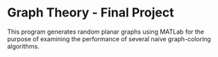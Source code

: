 # Graph Theory - Final Project
This program generates random planar graphs using MATLab for the purpose of examining the performance of several naive graph-coloring algorithms. 
